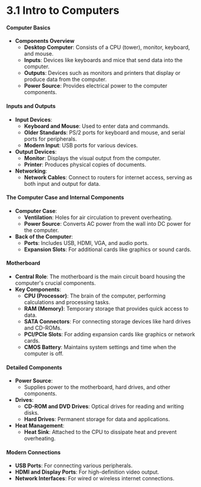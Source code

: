 # 3.1 Intro to Computers

#### **Computer Basics**

* **Components Overview**
  * **Desktop Computer**: Consists of a CPU (tower), monitor, keyboard, and mouse.
  * **Inputs**: Devices like keyboards and mice that send data into the computer.
  * **Outputs**: Devices such as monitors and printers that display or produce data from the computer.
  * **Power Source**: Provides electrical power to the computer components.

#### **Inputs and Outputs**

* **Input Devices**:
  * **Keyboard and Mouse**: Used to enter data and commands.
  * **Older Standards**: PS/2 ports for keyboard and mouse, and serial ports for peripherals.
  * **Modern Input**: USB ports for various devices.
* **Output Devices**:
  * **Monitor**: Displays the visual output from the computer.
  * **Printer**: Produces physical copies of documents.
* **Networking**:
  * **Network Cables**: Connect to routers for internet access, serving as both input and output for data.

#### **The Computer Case and Internal Components**

* **Computer Case**:
  * **Ventilation**: Holes for air circulation to prevent overheating.
  * **Power Source**: Converts AC power from the wall into DC power for the computer.
* **Back of the Computer**:
  * **Ports**: Includes USB, HDMI, VGA, and audio ports.
  * **Expansion Slots**: For additional cards like graphics or sound cards.

#### **Motherboard**

* **Central Role**: The motherboard is the main circuit board housing the computer's crucial components.
* **Key Components**:
  * **CPU (Processor)**: The brain of the computer, performing calculations and processing tasks.
  * **RAM (Memory)**: Temporary storage that provides quick access to data.
  * **SATA Connectors**: For connecting storage devices like hard drives and CD-ROMs.
  * **PCI/PCIe Slots**: For adding expansion cards like graphics or network cards.
  * **CMOS Battery**: Maintains system settings and time when the computer is off.

#### **Detailed Components**

* **Power Source**:
  * Supplies power to the motherboard, hard drives, and other components.
* **Drives**:
  * **CD-ROM and DVD Drives**: Optical drives for reading and writing disks.
  * **Hard Drives**: Permanent storage for data and applications.
* **Heat Management**:
  * **Heat Sink**: Attached to the CPU to dissipate heat and prevent overheating.

#### **Modern Connections**

* **USB Ports**: For connecting various peripherals.
* **HDMI and Display Ports**: For high-definition video output.
* **Network Interfaces**: For wired or wireless internet connections.
